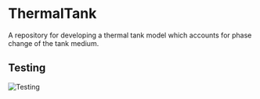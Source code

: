 # ThermalTank

A repository for developing a thermal tank model which accounts for phase change of the tank medium.

## Testing

![Testing](https://github.com/NREL/ThermalTank/workflows/Python%20Testing/badge.svg)
